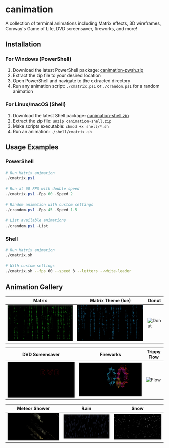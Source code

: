 # canimation

A collection of terminal animations including Matrix effects, 3D wireframes, Conway's Game of Life, DVD screensaver, fireworks, and more!

## Installation

### For Windows (PowerShell)
1. Download the latest PowerShell package: [canimation-pwsh.zip](https://github.com/Ddemon26/canimation/releases/latest/download/canimation-pwsh.zip)
2. Extract the zip file to your desired location
3. Open PowerShell and navigate to the extracted directory
4. Run any animation script: `./cmatrix.ps1` or `./crandom.ps1` for a random animation

### For Linux/macOS (Shell)
1. Download the latest Shell package: [canimation-shell.zip](https://github.com/Ddemon26/canimation/releases/latest/download/canimation-shell.zip)
2. Extract the zip file: `unzip canimation-shell.zip`
3. Make scripts executable: `chmod +x shell/*.sh`
4. Run an animation: `./shell/cmatrix.sh`

## Usage Examples

### PowerShell
```powershell
# Run Matrix animation
./cmatrix.ps1

# Run at 60 FPS with double speed
./cmatrix.ps1 -Fps 60 -Speed 2

# Random animation with custom settings
./crandom.ps1 -Fps 45 -Speed 1.5

# List available animations
./crandom.ps1 -List
```

### Shell
```bash
# Run Matrix animation
./cmatrix.sh

# With custom settings
./cmatrix.sh --fps 60 --speed 3 --letters --white-leader
```

## Animation Gallery

| Matrix | Matrix Theme (Ice) | Donut |
|--------|-------------------|-------|
| ![Matrix](.docs/Matrix-Original.gif) | ![Matrix Ice](.docs/Matrix-Theme_Ice.gif) | ![Donut](.docs/Donut.gif) |

| DVD Screensaver | Fireworks | Trippy Flow |
|----------------|-----------|-------------|
| ![DVD](.docs/Dvd.gif) | ![Fireworks](.docs/Fireworks.gif) | ![Flow](.docs/Flow.gif) |

| Meteor Shower | Rain | Snow |
|--------------|------|------|
| ![Meteor](.docs/Meteor.gif) | ![Rain](.docs/Rain.gif) | ![Snow](.docs/Snow.gif) |
